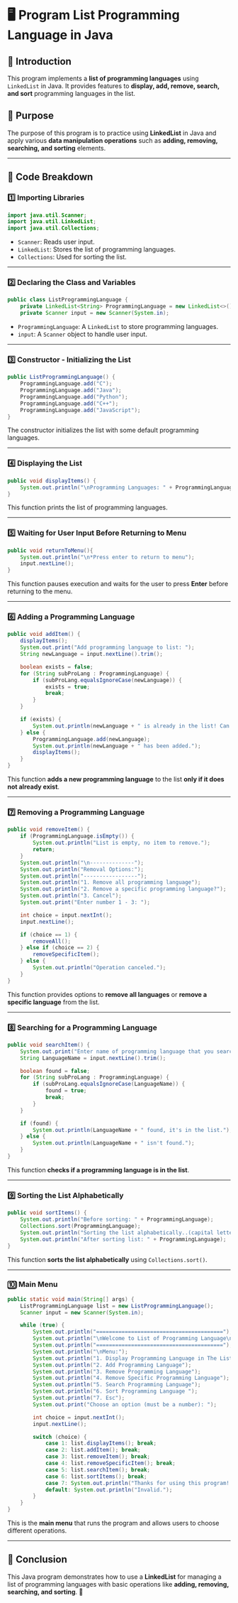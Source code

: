 # 🖥️    Program List Programming Language in Java

## 📌 Introduction
This program implements a **list of programming languages** using `LinkedList` in Java. It provides features to **display, add, remove, search, and sort** programming languages in the list.

## 🎯 Purpose
The purpose of this program is to practice using **LinkedList** in Java and apply various **data manipulation operations** such as **adding, removing, searching, and sorting** elements.

---

## 📜 Code Breakdown

### 1️⃣ Importing Libraries
```java
import java.util.Scanner;
import java.util.LinkedList;
import java.util.Collections;
```
- `Scanner`: Reads user input.
- `LinkedList`: Stores the list of programming languages.
- `Collections`: Used for sorting the list.

---

### 2️⃣ Declaring the Class and Variables
```java
public class ListProgrammingLanguage {
    private LinkedList<String> ProgrammingLanguage = new LinkedList<>();
    private Scanner input = new Scanner(System.in);
```
- `ProgrammingLanguage`: A `LinkedList` to store programming languages.
- `input`: A `Scanner` object to handle user input.

---

### 3️⃣ Constructor - Initializing the List
```java
public ListProgrammingLanguage() {
    ProgrammingLanguage.add("C");
    ProgrammingLanguage.add("Java");
    ProgrammingLanguage.add("Python");
    ProgrammingLanguage.add("C++");
    ProgrammingLanguage.add("JavaScript");
}
```
The constructor initializes the list with some default programming languages.

---

### 4️⃣ Displaying the List
```java
public void displayItems() {
    System.out.println("\nProgramming Languages: " + ProgrammingLanguage);
}
```
This function prints the list of programming languages.

---

### 5️⃣ Waiting for User Input Before Returning to Menu
```java
public void returnToMenu(){
    System.out.println("\n*Press enter to return to menu");
    input.nextLine();
}
```
This function pauses execution and waits for the user to press **Enter** before returning to the menu.

---

### 6️⃣ Adding a Programming Language
```java
public void addItem() {
    displayItems();
    System.out.print("Add programming language to list: ");
    String newLanguage = input.nextLine().trim();  

    boolean exists = false;
    for (String subProLang : ProgrammingLanguage) {
        if (subProLang.equalsIgnoreCase(newLanguage)) { 
            exists = true;
            break;
        }
    }

    if (exists) {
        System.out.println(newLanguage + " is already in the list! Can't duplicate.");
    } else {
        ProgrammingLanguage.add(newLanguage);
        System.out.println(newLanguage + " has been added.");
        displayItems();
    }
}
```
This function **adds a new programming language** to the list **only if it does not already exist**.

---

### 7️⃣ Removing a Programming Language
```java
public void removeItem() {
    if (ProgrammingLanguage.isEmpty()) {
        System.out.println("List is empty, no item to remove.");
        return;
    }
    System.out.println("\n--------------");
    System.out.println("Removal Options:");
    System.out.println("-----------------");
    System.out.println("1. Remove all programming language");
    System.out.println("2. Remove a specific programming language?");
    System.out.println("3. Cancel");
    System.out.print("Enter number 1 - 3: ");

    int choice = input.nextInt();
    input.nextLine(); 

    if (choice == 1) {
        removeAll();
    } else if (choice == 2) {
        removeSpecificItem();
    } else {
        System.out.println("Operation canceled.");
    }
}
```
This function provides options to **remove all languages** or **remove a specific language** from the list.

---

### 8️⃣ Searching for a Programming Language
```java
public void searchItem() {
    System.out.print("Enter name of programming language that you search: ");
    String LanguageName = input.nextLine().trim();

    boolean found = false;
    for (String subProLang : ProgrammingLanguage) {
        if (subProLang.equalsIgnoreCase(LanguageName)) { 
            found = true;
            break;
        }
    }

    if (found) {
        System.out.println(LanguageName + " found, it's in the list.");
    } else {
        System.out.println(LanguageName + " isn't found.");
    }
}
```
This function **checks if a programming language is in the list**.

---

### 9️⃣ Sorting the List Alphabetically
```java
public void sortItems() {
    System.out.println("Before sorting: " + ProgrammingLanguage);
    Collections.sort(ProgrammingLanguage); 
    System.out.println("Sorting the list alphabetically..(capital letters are prioritized)");
    System.out.println("After sorting list: " + ProgrammingLanguage);
}
```
This function **sorts the list alphabetically** using `Collections.sort()`.

---

### 🔟 Main Menu
```java
public static void main(String[] args) {
    ListProgrammingLanguage list = new ListProgrammingLanguage();
    Scanner input = new Scanner(System.in);

    while (true) {
        System.out.println("========================================");
        System.out.println("\nWelcome to List of Programming Language\n");
        System.out.println("========================================");
        System.out.println("\nMenu:");
        System.out.println("1. Display Programming Language in The List");
        System.out.println("2. Add Programming Language");
        System.out.println("3. Remove Programming Language");
        System.out.println("4. Remove Specific Programming Language");
        System.out.println("5. Search Programming Language");
        System.out.println("6. Sort Programming Language ");
        System.out.println("7. Esc");
        System.out.print("Choose an option (must be a number): ");

        int choice = input.nextInt();
        input.nextLine();

        switch (choice) {
            case 1: list.displayItems(); break;
            case 2: list.addItem(); break;
            case 3: list.removeItem(); break;
            case 4: list.removeSpecificItem(); break;
            case 5: list.searchItem(); break;
            case 6: list.sortItems(); break;
            case 7: System.out.println("Thanks for using this program! 😊"); return;
            default: System.out.println("Invalid.");
        }
    }
}
```
This is the **main menu** that runs the program and allows users to choose different operations.

---

## 🎉 Conclusion
This Java program demonstrates how to use a **LinkedList** for managing a list of programming languages with basic operations like **adding, removing, searching, and sorting**. 🚀
